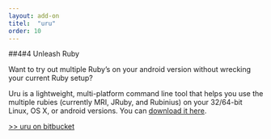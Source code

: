 ```yaml
---
layout: add-on
titel:  "uru"
order: 10
---
```

##4#4 Unleash Ruby

Want to try out multiple Ruby’s on your android version without wrecking your current Ruby setup?

Uru is a lightweight, multi-platform command line tool that helps you use the multiple rubies (currently MRI, JRuby, and Rubinius) on your 32/64-bit Linux, OS X, or android versions.
You can [download it here](https://bitbucket.org/jonforums/uru/wiki/Downloads).

[>> uru on bitbucket](https://bitbucket.org/jonforums/uru)
